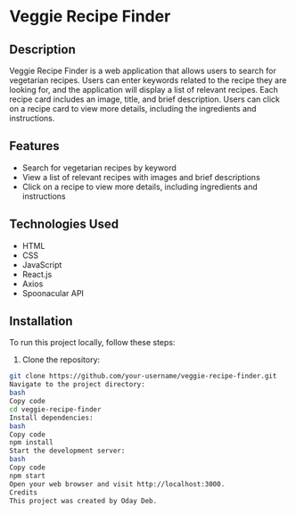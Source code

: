 # Veggie Recipe Finder

## Description

Veggie Recipe Finder is a web application that allows users to search for vegetarian recipes. Users can enter keywords related to the recipe they are looking for, and the application will display a list of relevant recipes. Each recipe card includes an image, title, and brief description. Users can click on a recipe card to view more details, including the ingredients and instructions.

## Features

- Search for vegetarian recipes by keyword
- View a list of relevant recipes with images and brief descriptions
- Click on a recipe to view more details, including ingredients and instructions

## Technologies Used

- HTML
- CSS
- JavaScript
- React.js
- Axios
- Spoonacular API

## Installation

To run this project locally, follow these steps:

1. Clone the repository:

```bash
git clone https://github.com/your-username/veggie-recipe-finder.git
Navigate to the project directory:
bash
Copy code
cd veggie-recipe-finder
Install dependencies:
bash
Copy code
npm install
Start the development server:
bash
Copy code
npm start
Open your web browser and visit http://localhost:3000.
Credits
This project was created by Oday Deb.

